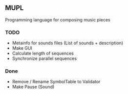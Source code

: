 ## MUPL
Programming language for composing music pieces

### TODO
* Metainfo for sounds files (List of sounds + description)
* Make GUI
* Calculate length of sequences
* Synchronize parallel sequences 

### Done
* Remove / Rename SymbolTable to Validator
* Make Pause (Sound)

